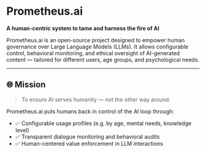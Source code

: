 # Prometheus.ai

**A human-centric system to tame and harness the fire of AI**

Prometheus.ai is an open-source project designed to empower human governance over Large Language Models (LLMs). It allows configurable control, behavioral monitoring, and ethical oversight of AI-generated content — tailored for different users, age groups, and psychological needs.

---

## 🌐 Mission

> To ensure AI serves humanity — not the other way around.

Prometheus.ai puts humans back in control of the AI loop through:

- ✅ Configurable usage profiles (e.g. by age, mental needs, knowledge level)
- ✅ Transparent dialogue monitoring and behavioral audits
- ✅ Human-centered value enforcement in LLM interactions
